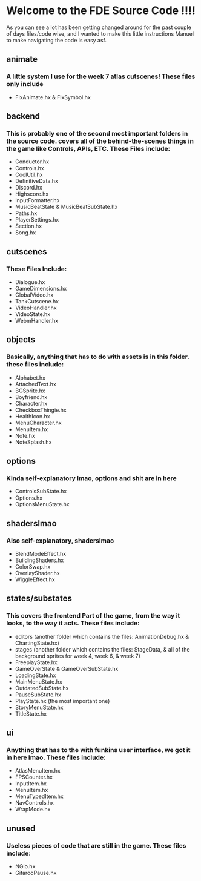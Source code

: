 # Welcome to the FDE Source Code !!!!
As you can see a lot has been getting changed around for the past couple of days files/code wise, and I wanted to make this little instructions Manuel to make navigating the code is easy asf.

## animate
### A little system I use for the week 7 atlas cutscenes! These files only include 
- FlxAnimate.hx & FlxSymbol.hx

## backend
### This is probably one of the second most important folders in the source code. covers all of the behind-the-scenes things in the game like Controls, APIs, ETC. These Files include:
- Conductor.hx
- Controls.hx
- CoolUtil.hx
- DefinitiveData.hx
- Discord.hx
- Highscore.hx
- InputFormatter.hx
- MusicBeatState & MusicBeatSubState.hx
- Paths.hx
- PlayerSettings.hx
- Section.hx
- Song.hx

## cutscenes
### These Files Include:
- Dialogue.hx
- GameDimensions.hx
- GlobalVideo.hx
- TankCutscene.hx
- VideoHandler.hx
- VideoState.hx
- WebmHandler.hx

## objects
### Basically, anything that has to do with assets is in this folder. these files include:
- Alphabet.hx
- AttachedText.hx
- BGSprite.hx
- Boyfriend.hx
- Character.hx
- CheckboxThingie.hx
- HealthIcon.hx
- MenuCharacter.hx
- MenuItem.hx
- Note.hx
- NoteSplash.hx

## options
### Kinda self-explanatory lmao, options and shit are in here
- ControlsSubState.hx
- Options.hx
- OptionsMenuState.hx

## shaderslmao
### Also self-explanatory, shaderslmao
- BlendModeEffect.hx
- BuildingShaders.hx
- ColorSwap.hx
- OverlayShader.hx
- WiggleEffect.hx

## states/substates
### This covers the frontend Part of the game, from the way it looks, to the way it acts. These files include:
- editors (another folder which contains the files: AnimationDebug.hx & ChartingState.hx)
- stages (another folder which contains the files: StageData, & all of the background sprites for week 4, week 6, & week 7)
- FreeplayState.hx
- GameOverState & GameOverSubState.hx
- LoadingState.hx
- MainMenuState.hx
- OutdatedSubState.hx
- PauseSubState.hx
- PlayState.hx (the most important one)
- StoryMenuState.hx
- TitleState.hx

## ui
### Anything that has to the with funkins user interface, we got it in here lmao. These files include:
- AtlasMenuItem.hx
- FPSCounter.hx
- InputItem.hx
- MenuItem.hx
- MenuTypedItem.hx
- NavControls.hx
- WrapMode.hx

## unused
### Useless pieces of code that are still in the game. These files include:
- NGio.hx
- GitarooPause.hx
